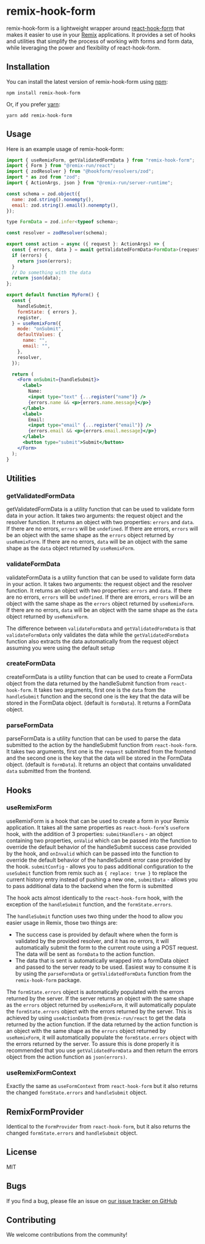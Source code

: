 # remix-hook-form

remix-hook-form is a lightweight wrapper around [react-hook-form](https://react-hook-form.com/) that makes it easier to use in your [Remix](https://remix.run) applications. It provides a set of hooks and utilities that simplify the process of working with forms and form data, while leveraging the power and flexibility of react-hook-form.

## Installation

You can install the latest version of remix-hook-form using [npm](https://www.npmjs.com/):

`npm install remix-hook-form`

Or, if you prefer [yarn](https://yarnpkg.com/):

`yarn add remix-hook-form`

## Usage

Here is an example usage of remix-hook-form:

```jsx
import { useRemixForm, getValidatedFormData } from "remix-hook-form";
import { Form } from "@remix-run/react";
import { zodResolver } from "@hookform/resolvers/zod";
import * as zod from "zod";
import { ActionArgs, json } from "@remix-run/server-runtime";

const schema = zod.object({
  name: zod.string().nonempty(),
  email: zod.string().email().nonempty(),
});

type FormData = zod.infer<typeof schema>;

const resolver = zodResolver(schema);

export const action = async ({ request }: ActionArgs) => {
  const { errors, data } = await getValidatedFormData<FormData>(request, resolver);
  if (errors) {
    return json(errors);
  }
  // Do something with the data
  return json(data);
};

export default function MyForm() {
  const {
    handleSubmit,
    formState: { errors },
    register,
  } = useRemixForm({
    mode: "onSubmit",
    defaultValues: {
      name: "",
      email: "",
    },
    resolver,
  });

  return (
    <Form onSubmit={handleSubmit}>
      <label>
        Name:
        <input type="text" {...register("name")} />
        {errors.name && <p>{errors.name.message}</p>}
      </label>
      <label>
        Email:
        <input type="email" {...register("email")} />
        {errors.email && <p>{errors.email.message}</p>}
      </label>
      <button type="submit">Submit</button>
    </Form>
  );
}
```

## Utilities

### getValidatedFormData

getValidatedFormData is a utility function that can be used to validate form data in your action. It takes two arguments: the request object and the resolver function. It returns an object with two properties: `errors` and `data`. If there are no errors, `errors` will be `undefined`. If there are errors, `errors` will be an object with the same shape as the `errors` object returned by `useRemixForm`. If there are no errors, `data` will be an object with the same shape as the `data` object returned by `useRemixForm`.

### validateFormData

validateFormData is a utility function that can be used to validate form data in your action. It takes two arguments: the request object and the resolver function. It returns an object with two properties: `errors` and `data`. If there are no errors, `errors` will be `undefined`. If there are errors, `errors` will be an object with the same shape as the `errors` object returned by `useRemixForm`. If there are no errors, `data` will be an object with the same shape as the `data` object returned by `useRemixForm`.

The difference between `validateFormData` and `getValidatedFormData` is that `validateFormData` only validates the data while the `getValidatedFormData` function also extracts the data automatically from the request object assuming you were using the default setup

### createFormData

createFormData is a utility function that can be used to create a FormData object from the data returned by the handleSubmit function from `react-hook-form`. It takes two arguments, first one is the `data` from the `handleSubmit` function and the second one is the key that the data will be stored in the FormData object. (default is `formData`). It returns a FormData object.

### parseFormData

parseFormData is a utility function that can be used to parse the data submitted to the action by the handleSubmit function from `react-hook-form`. It takes two arguments, first one is the `request` submitted from the frontend and the second one is the key that the data will be stored in the FormData object. (default is `formData`). It returns an object that contains unvalidated `data` submitted from the frontend.

## Hooks

### useRemixForm

useRemixForm is a hook that can be used to create a form in your Remix application. It takes all the same properties as `react-hook-form`'s `useForm` hook, with the addition of 3 properties:
`submitHandlers` - an object containing two properties, `onValid` which can be passed into the function to override the default behavior of the handleSubmit success case provided by the hook, and `onInvalid` which can be passed into the function to override the default behavior of the handleSubmit error case provided by the hook.
`submitConfig` - allows you to pass additional configuration to the `useSubmit` function from remix such as `{ replace: true }` to replace the current history entry instead of pushing a new one.,
`submitData` - allows you to pass additional data to the backend when the form is submitted

The hook acts almost identically to the `react-hook-form` hook, with the exception of the `handleSubmit` function, and the `formState.errors`.

The `handleSubmit` function uses two thing under the hood to allow you easier usage in Remix, those two things are:

- The success case is provided by default where when the form is validated by the provided resolver, and it has no errors, it will automatically submit the form to the current route using a POST request. The data will be sent as `formData` to the action function.
- The data that is sent is automatically wrapped into a formData object and passed to the server ready to be used. Easiest way to consume it is by using the `parseFormData` or `getValidatedFormData` function from the `remix-hook-form` package.

The `formState.errors` object is automatically populated with the errors returned by the server. If the server returns an object with the same shape as the `errors` object returned by `useRemixForm`, it will automatically populate the `formState.errors` object with the errors returned by the server.
This is achieved by using `useActionData` from `@remix-run/react` to get the data returned by the action function. If the data returned by the action function is an object with the same shape as the `errors` object returned by `useRemixForm`, it will automatically populate the `formState.errors` object with the errors returned by the server. To assure this is done properly it is recommended that you use `getValidatedFormData` and then return the errors object from the action function as `json(errors)`.

### useRemixFormContext

Exactly the same as `useFormContext` from `react-hook-form` but it also returns the changed `formState.errors` and `handleSubmit` object.

## RemixFormProvider

Identical to the `FormProvider` from `react-hook-form`, but it also returns the changed `formState.errors` and `handleSubmit` object.

## License

MIT

## Bugs

If you find a bug, please file an issue on [our issue tracker on GitHub](https://github.com/Code-Forge-Net/remix-hook-form/issues)

## Contributing

We welcome contributions from the community!
